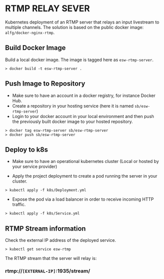 # RTMP RELAY SEVER
Kubernetes deployment of an RTMP server that relays an input livestream to multiple channels.
The solution is based on the public docker image: `alfg/docker-nginx-rtmp`.

## Build Docker Image

Build a local docker image. The image is tagged here as `esw-rtmp-server`.
```
> docker build -t esw-rtmp-server .
```

## Push Image to Repository
- Make sure to have an account in a docker registry, for instance Docker Hub.
- Create a repository in your hosting service (here it is named `sb/esw-rtmp-server`)
- Login to your docker account in your local environment and then push the previously built docker image to your hosted repository. 

```
> docker tag esw-rtmp-server sb/esw-rtmp-server 
> docker push sb/esw-rtmp-server 
```

## Deploy to k8s
- Make sure to have an operational  kubernetes cluster (Local or hosted by your service provider)

- Apply the project deployment to create a pod running the server in your cluster.
```
> kubectl apply -f k8s/Deployment.yml
```

- Expose the pod via a load balancer in order to receive incoming HTTP traffic.
```
> kubectl apply -f k8s/Service.yml
```

## RTMP Stream information

Check the external IP address of the deployed service. 
```
> kubectl get service esw-rtmp
```

The RTMP stream that the server will relay is:

### rtmp://`[EXTERNAL-IP]`:1935/stream/ 
